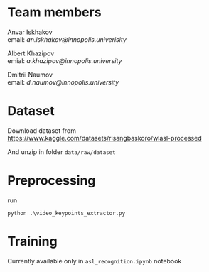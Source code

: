 # Team members
Anvar Iskhakov \
email: _an.iskhakov@innopolis.univerisity_

Albert Khazipov \
emial: _a.khazipov@innopolis.university_ 

Dmitrii Naumov \
email: _d.naumov@innopolis.university_


# Dataset
Download dataset from
https://www.kaggle.com/datasets/risangbaskoro/wlasl-processed 

And unzip in folder `data/raw/dataset`

# Preprocessing
run

```
python .\video_keypoints_extractor.py
```

# Training
Currently available only in `asl_recognition.ipynb` notebook